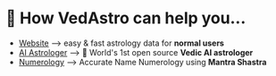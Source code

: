 # 🙏 How VedAstro can help you...

- [Website](https://vedastro.org) --> easy & fast astrology data for **normal users**
- [AI Astrologer](https://vedastro.org/AIAstrologer.html) --> 🤖 World's 1st open source **Vedic AI astrologer**
- [Numerology](https://vedastro.org/Numerology.html) --> Accurate Name Numerology using **Mantra Shastra**
